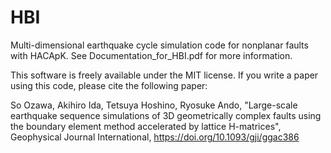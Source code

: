 # HBI
Multi-dimensional earthquake cycle simulation code for nonplanar faults with HACApK.
See Documentation_for_HBI.pdf for more information.

This software is freely available under the MIT license.
If you write a paper using this code, please cite the following paper:

So Ozawa, Akihiro Ida, Tetsuya Hoshino, Ryosuke Ando,
"Large-scale earthquake sequence simulations of 3D geometrically complex faults using the boundary element method accelerated by lattice H-matrices", Geophysical Journal International, https://doi.org/10.1093/gji/ggac386
